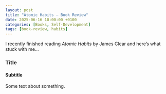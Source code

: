 ```yaml
---
layout: post
title: "Atomic Habits – Book Review"
date: 2025-06-16 10:00:00 +0100
categories: [Books, Self-Development]
tags: [book-review, habits]
---
```


I recently finished reading *Atomic Habits* by James Clear and here’s what stuck with me...

<!-- Use markdown to write naturally -->


### Title

#### Subtitle

Some text about something.
